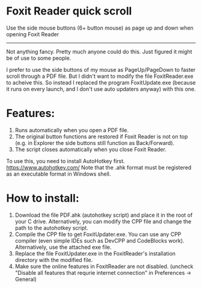 # Foxit Reader quick scroll
Use the side mouse buttons (6+ button mouse) as page up and down when opening Foxit Reader
_____________

Not anything fancy. Pretty much anyone could do this. Just figured it might be of use to some people.

I prefer to use the side buttons of my mouse as PageUp/PageDown to faster scroll through a PDF file. But I didn't want to modify the file FoxitReader.exe to acheive this. So instead I replaced the program FoxitUpdate.exe (because it runs on every launch, and I don't use auto updaters anyway) with this one. 

# **Features:**
1. Runs automatically when you open a PDF file.
2. The original button functions are restored if Foxit Reader is not on top (e.g. in Explorer the side buttons still function as Back/Forward).
3. The script closes automatically when you close Foxit Reader.

To use this, you need to install AutoHotkey first. https://www.autohotkey.com/
Note that the .ahk format must be registered as an executable format in Windows shell.

# **How to install:**
1. Download the file PDF.ahk (autohotkey script) and place it in the root of your C drive. Alternatively, you can modify the CPP file and change the path to the autohotkey script.
2. Compile the CPP file to get FoxitUpdater.exe. You can use any CPP compiler (even simple IDEs such as DevCPP and CodeBlocks work). Alternatively, use the attached exe file.
3. Replace the file FoxitUpdater.exe in the FoxitReader's installation directory with the modified file.
4. Make sure the online features in FoxitReader are not disabled. (uncheck "Disable all features that requrie internet connection" in Preferences -> General)
